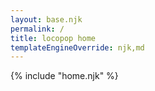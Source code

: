 ```yaml
---
layout: base.njk
permalink: /
title: locopop home
templateEngineOverride: njk,md
---
```


{% include "home.njk" %}
